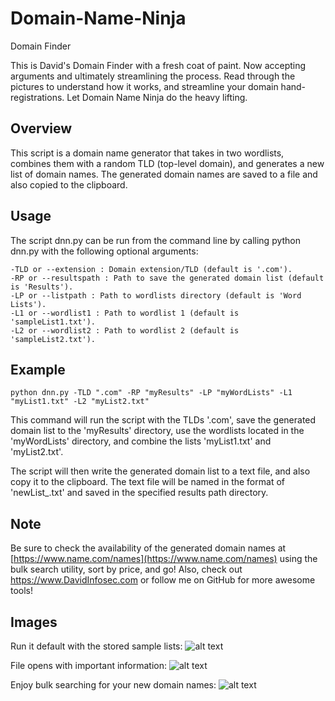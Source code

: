 # Domain-Name-Ninja
Domain Finder

This is David's Domain Finder with a fresh coat of paint. Now accepting arguments and ultimately streamlining the process. Read through the pictures to understand how it works, and streamline your domain hand-registrations. Let Domain Name Ninja do the heavy lifting.

## Overview

This script is a domain name generator that takes in two wordlists, combines them with a random TLD (top-level domain), and generates a new list of domain names. The generated domain names are saved to a file and also copied to the clipboard.

## Usage

The script dnn.py can be run from the command line by calling python dnn.py with the following optional arguments:

    -TLD or --extension : Domain extension/TLD (default is '.com').
    -RP or --resultspath : Path to save the generated domain list (default is 'Results').
    -LP or --listpath : Path to wordlists directory (default is 'Word Lists').
    -L1 or --wordlist1 : Path to wordlist 1 (default is 'sampleList1.txt').
    -L2 or --wordlist2 : Path to wordlist 2 (default is 'sampleList2.txt').

## Example

`python dnn.py -TLD ".com" -RP "myResults" -LP "myWordLists" -L1 "myList1.txt" -L2 "myList2.txt"`

This command will run the script with the TLDs '.com', save the generated domain list to the 'myResults' directory, use the wordlists located in the 'myWordLists' directory, and combine the lists 'myList1.txt' and 'myList2.txt'.

The script will then write the generated domain list to a text file, and also copy it to the clipboard. The text file will be named in the format of 'newList_<current date and time>.txt' and saved in the specified results path directory.

## Note

Be sure to check the availability of the generated domain names at [https://www.name.com/names](https://www.name.com/names) using the bulk search utility, sort by price, and go! Also, check out https://www.DavidInfosec.com or follow me on GitHub for more awesome tools!


## Images
Run it default with the stored sample lists:
![alt text](https://i.imgur.com/SdRwTla.png)

File opens with important information:
![alt text](https://i.imgur.com/UIaBp83.png)

Enjoy bulk searching for your new domain names:
![alt text](https://i.imgur.com/cWZLqj7.png)
